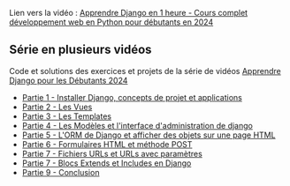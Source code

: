 Lien vers la vidéo : [Apprendre Django en 1 heure - Cours complet développement web en Python pour débutants en 2024](https://www.youtube.com/watch?v=xJNvJaLl8bU)

## Série en plusieurs vidéos

Code et solutions des exercices et projets de la série de vidéos [Apprendre Django pour les Débutants 2024](https://www.youtube.com/playlist?list=PLeXyx0kOyiXu_ju_10w9qDzqSDXYpqXDr)

- [Partie 1 - Installer Django, concepts de projet et applications](https://github.com/commentcoder/apprendre-django-debutants-2024/tree/partie_1_introduction)
- [Partie 2 - Les Vues](https://github.com/commentcoder/apprendre-django-debutants-2024/tree/partie_2_templates)
- [Partie 3 - Les Templates](https://github.com/commentcoder/apprendre-django-debutants-2024/tree/partie_3_static)
- [Partie 4 - Les Modèles et l'interface d'administration de django](https://github.com/commentcoder/apprendre-django-debutants-2024/tree/partie_4_models)
- [Partie 5 - L'ORM de Django et afficher des objets sur une page HTML](https://github.com/commentcoder/apprendre-django-debutants-2024/tree/partie_5_orm)
- [Partie 6 - Formulaires HTML et méthode POST](https://github.com/commentcoder/apprendre-django-debutants-2024/tree/partie_6_post)
- [Partie 7 - Fichiers URLs et URLs avec paramètres](https://github.com/commentcoder/apprendre-django-debutants-2024/tree/partie_7_urls)
- [Partie 7 - Blocs Extends et Includes en Django](https://github.com/commentcoder/apprendre-django-debutants-2024/tree/partie_8_blocs)
- [Partie 9 - Conclusion](https://github.com/commentcoder/apprendre-django-debutants-2024/tree/partie_9_conclusion)

